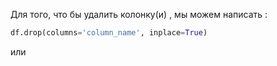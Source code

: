 Для того, что бы удалить колонку(и) , мы можем написать : 
```python 
df.drop(columns='column_name', inplace=True)
```
или 
